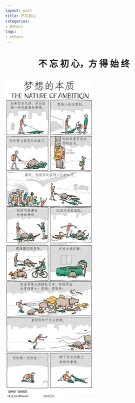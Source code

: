 ```yaml
---
layout: post
title: 不忘初心
categories:
- Others
tags:
- others
---
```


<h1><center><b>不 忘 初 心，方 得 始 终</b></center></h>

![](/images/chu-xin.jpg)
